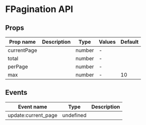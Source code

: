 # FPagination API

## Props

| Prop name   | Description | Type   | Values | Default |
| ----------- | ----------- | ------ | ------ | ------- |
| currentPage |             | number | -      |         |
| total       |             | number | -      |         |
| perPage     |             | number | -      |         |
| max         |             | number | -      | 10      |

## Events

| Event name          | Type      | Description |
| ------------------- | --------- | ----------- |
| update:current_page | undefined |
